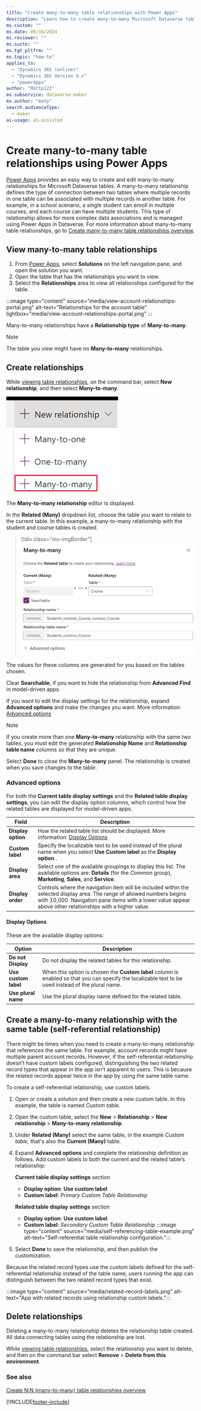 ```yaml
---
title: "Create many-to-many table relationships with Power Apps"
description: "Learn how to create many-to-many Microsoft Dataverse table relationships with Power Apps"
ms.custom: ""
ms.date: 09/16/2024
ms.reviewer: ""
ms.suite: ""
ms.tgt_pltfrm: ""
ms.topic: "how-to"
applies_to: 
  - "Dynamics 365 (online)"
  - "Dynamics 365 Version 9.x"
  - "powerapps"
author: "Mattp123"
ms.subservice: dataverse-maker
ms.author: "matp"
search.audienceType: 
  - maker
ai-usage: ai-assisted
---
```

# Create many-to-many table relationships using Power Apps

[Power Apps](https://make.powerapps.com/?utm_source=padocs&utm_medium=linkinadoc&utm_campaign=referralsfromdoc) provides an easy way to create and edit many-to-many relationships for Microsoft Dataverse tables. A many-to-many relationship defines the type of connection between two tables where multiple records in one table can be associated with multiple records in another table. For example, in a school scenario, a single student can enroll in multiple courses, and each course can have multiple students. This type of relationship allows for more complex data associations and is managed using Power Apps in Dataverse. For more information about many-to-many table relationships, go to [Create many-to-many table relationships overview](create-edit-nn-relationships.md).

## View many-to-many table relationships

1. From [Power Apps](https://make.powerapps.com/?utm_source=padocs&utm_medium=linkinadoc&utm_campaign=referralsfromdoc), select **Solutions** on the left navigation pane, and open the solution you want.
1. Open the table that has the relationships you want to view.
1. Select the **Relationships** area to view all relationships configured for the table.

:::image type="content" source="media/view-account-relationships-portal.png" alt-text="Relationships for the account table" lightbox="media/view-account-relationships-portal.png" :::

Many-to-many relationships have a **Relationship type** of **Many-to-many**.

> [!NOTE]
> The table you view might have no **Many-to-many** relationships.

## Create relationships

While [viewing table relationships](#view-many-to-many-table-relationships), on the command bar, select **New relationship**, and then select **Many-to-many**.

![Select type of relationship.](media/add-relationship-menu-portal.png)

The **Many-to-many relationship** editor is displayed.

In the **Related (Many)** dropdown list, choose the table you want to relate to the current table. In this example, a many-to-many relationship with the student and course tables is created.

> [!div class="mx-imgBorder"] 
> ![Many-to-many panel used to create the relationship with the student and course tables.](media/many-to-many-panel-2.png)

The values for these columns are generated for you based on the tables chosen.

Clear **Searchable**, if you want to hide the relationship from **Advanced Find** in model-driven apps.

If you want to edit the display settings for the relationship, expand **Advanced options** and make the changes you want. More information: [Advanced options](#advanced-options)

> [!NOTE]
> If you create more than one **Many-to-many** relationship with the same two tables, you must edit the generated **Relationship Name** and **Relationship table name** columns so that they are unique.

Select **Done** to close the **Many-to-many** panel. The relationship is created when you save changes to the table.

### Advanced options

For both the **Current table display settings** and the **Related table display settings**, you can edit the display option columns, which control how the related tables are displayed for model-driven apps.

|Field|Description|
|--|--|
|**Display option**|How the related table list should be displayed. More information: [Display Options](#display-options)|
|**Custom label**|Specify the localizable text to be used instead of the plural name when you select **Use Custom label** as the **Display option** .|
|**Display area**|Select one of the available groupings to display this list. The available options are: **Details** (for the *Common* group), **Marketing**, **Sales**, and **Service**. |
|**Display order**|Controls where the navigation item will be included within the selected display area. The range of allowed numbers begins with 10,000. Navigation pane items with a lower value appear above other relationships with a higher value.|

#### Display Options

These are the available display options:

|Option|Description|
|--|--|
|**Do not Display**|Do not display the related tables for this relationship.|
|**Use custom label**|When this option is chosen the **Custom label** column is enabled so that you can specify the localizable text to be used instead of the plural name.|
|**Use plural name**|Use the plural display name defined for the related table.|

## Create a many-to-many relationship with the same table (self-referential relationship)

There might be times when you need to create a many-to-many relationship that references the same table. For example, account records might have multiple parent account records. However, if the self-referential relationship doesn’t have custom labels configured, distinguishing the two related record types that appear in the app isn't apparent to users. This is because the related records appear twice in the app by using the same table name.

To create a self-referential relationship, use custom labels.

1. Open or create a solution and then create a new custom table. In this example, the table is named *Custom table*.
1. Open the custom table, select the **New** > **Relationship** > **New relationship** > **Many-to-many relationship**.
1. Under **Related (Many)** select the same table, in the example *Custom table*, that's also the **Current (Many)** table.
1. Expand **Advanced options** and complete the relationship definition as follows. Add custom labels to both the current and the related table’s relationship:

   **Current table display settings** section
   - **Display option**: **Use custom label**
   - **Custom label**: *Primary Custom Table Relationship*

   **Related table display settings** section
   - **Display option**: **Use custom label**
   - **Custom label**: *Secondary Custom Table Relationship*
   :::image type="content" source="media/self-referencing-table-example.png" alt-text="Self-referential table relationship configuration.":::
1. Select **Done** to save the relationship, and then publish the customization.

Because the related record types use the custom labels defined for the self-referential relationship instead of the table name, users running the app can distinguish between the two related record types that exist.

:::image type="content" source="media/related-record-labels.png" alt-text="App with related records using relationship custom labels.":::

## Delete relationships

Deleting a many-to-many relationship deletes the relationship table created. All data connecting tables using the relationship are lost.

While [viewing table relationships](#view-many-to-many-table-relationships), select the relationship you want to delete, and then on the command bar select **Remove** > **Delete from this environment**.

### See also

[Create N:N (many-to-many) table relationships overview](create-edit-nn-relationships.md)<br />

[!INCLUDE[footer-include](../../includes/footer-banner.md)]
